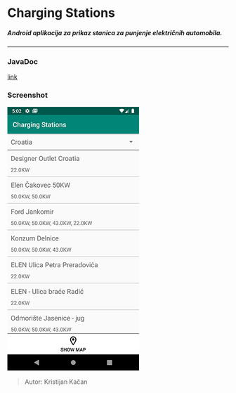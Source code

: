 # Charging Stations

##### Android aplikacija za prikaz stanica za punjenje električnih automobila.
---


### JavaDoc
[link][ln1]

### Screenshot
![](screenshot.png)


>Autor: Kristijan Kačan

[ln1]: <https://kkacan.github.io/ChargingStations/>
